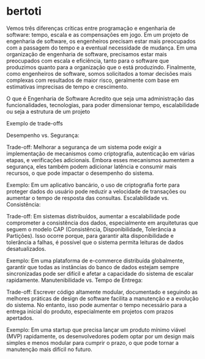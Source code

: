 # bertoti
Vemos três diferenças críticas entre programação e engenharia de software: tempo, escala e as compensações em jogo. Em um projeto de engenharia de software, os engenheiros precisam estar mais preocupados com a passagem do tempo e a eventual necessidade de mudança. Em uma organização de engenharia de software, precisamos estar mais preocupados com escala e eficiência, tanto para o software que produzimos quanto para a organização que o está produzindo. Finalmente, como engenheiros de software, somos solicitados a tomar decisões mais complexas com resultados de maior risco, geralmente com base em estimativas imprecisas de tempo e crescimento.

O que é Engenharia de Software
Acredito que seja uma administração das funcionalidades, tecnologias, para poder dimensionar  tempo, escalabilidade ou seja a estrutura de um projeto

Exemplo de trade-offs

Desempenho vs. Segurança:

Trade-off: Melhorar a segurança de um sistema pode exigir a implementação de mecanismos como criptografia, autenticação em várias etapas, e verificações adicionais. Embora esses mecanismos aumentem a segurança, eles também podem adicionar latência e consumir mais recursos, o que pode impactar o desempenho do sistema.

Exemplo: Em um aplicativo bancário, o uso de criptografia forte para proteger dados do usuário pode reduzir a velocidade de transações ou aumentar o tempo de resposta das consultas.
Escalabilidade vs. Consistência:

Trade-off: Em sistemas distribuídos, aumentar a escalabilidade pode comprometer a consistência dos dados, especialmente em arquiteturas que seguem o modelo CAP (Consistência, Disponibilidade, Tolerância a Partições). Isso ocorre porque, para garantir alta disponibilidade e tolerância a falhas, é possível que o sistema permita leituras de dados desatualizados.

Exemplo: Em uma plataforma de e-commerce distribuída globalmente, garantir que todas as instâncias do banco de dados estejam sempre sincronizadas pode ser difícil e afetar a capacidade do sistema de escalar rapidamente.
Manutenibilidade vs. Tempo de Entrega:

Trade-off: Escrever código altamente modular, documentado e seguindo as melhores práticas de design de software facilita a manutenção e a evolução do sistema. No entanto, isso pode aumentar o tempo necessário para a entrega inicial do produto, especialmente em projetos com prazos apertados.

Exemplo: Em uma startup que precisa lançar um produto mínimo viável (MVP) rapidamente, os desenvolvedores podem optar por um design mais simples e menos modular para cumprir o prazo, o que pode tornar a manutenção mais difícil no futuro.





